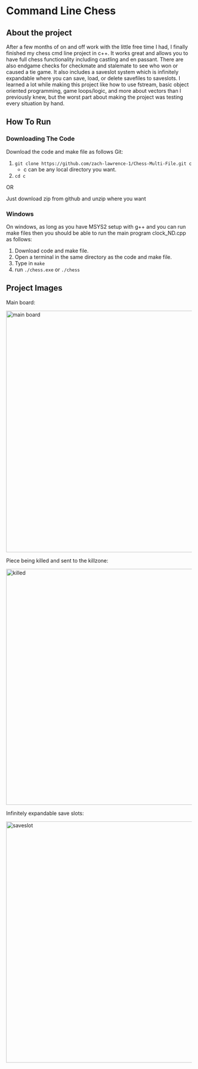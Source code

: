 # Command Line Chess
## About the project
After a few months of on and off work with the little free time I had, I finally finished my chess cmd line project in c++. It works great and allows you to have 
full chess functionality including castling and en passant. There are also endgame checks for checkmate and stalemate to see who won or caused a tie game.
It also includes a saveslot system which is infinitely expandable where you can save, load, or delete savefiles to saveslots. I learned a lot while making this
project like how to use fstream, basic object oriented programming, game loops/logic, and more about vectors than I previously knew, but the worst part about making the project was testing every situation by hand.
## How To Run
### Downloading The Code
Download the code and make file as follows
Git:
1. ```git clone https://github.com/zach-lawrence-1/Chess-Multi-File.git c```
   - c can be any local directory you want.
2. ```cd c```

OR

Just download zip from github and unzip where you want
### Windows
On windows, as long as you have MSYS2 setup with g++ and you can run make files then you should be able to run the main program clock_ND.cpp as follows:
1. Download code and make file.
2. Open a terminal in the same directory as the code and make file.
3. Type in ```make```
4. run ```./chess.exe``` or ```./chess```

## Project Images

Main board:

<img width="654" alt="main board" src="https://github.com/user-attachments/assets/e71c2b98-4a72-47f5-9a69-e83e82830fba">

Piece being killed and sent to the killzone:

<img width="639" alt="killed" src="https://github.com/user-attachments/assets/57651fa9-7287-4daa-8846-f9e4a629728d">

Infinitely expandable save slots:

<img width="653" alt="saveslot" src="https://github.com/user-attachments/assets/21f5b065-d481-435e-9ca8-494a36c5c3a8">
